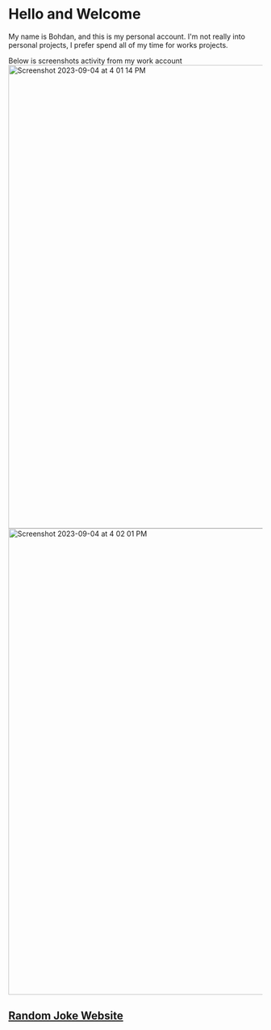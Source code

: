 # Hello and Welcome

My name is Bohdan, and this is my personal account.
I'm not really into personal projects, I prefer spend all of my time for works projects.

Below is screenshots activity from my work account <img width="917" alt="Screenshot 2023-09-04 at 4 01 14 PM" src="https://github.com/faclusife/faclusife/assets/36588808/571e0211-9b0d-4b7f-baac-dfeb001377c0"><img width="923" alt="Screenshot 2023-09-04 at 4 02 01 PM" src="https://github.com/faclusife/faclusife/assets/36588808/45b2cf1e-50eb-4975-938d-601daf206393">




## [Random Joke Website](https://faclusife.vercel.app/)
